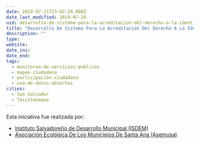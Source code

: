 ```yaml
---
date: 2019-07-21T23:02:24.000Z
date_last_modified: 2019-07-29
uid: desarrollo-de-sistema-para-la-acreditacion-del-derecho-a-la-identidad-asemusa
title: "Desarrollo De Sistema Para La Acreditación Del Derecho A La Identidad (Asemusa)."
description: ""
type: 
website: 
date_ini: 
date_end: 
tags:
  - monitoreo-de-servicios-publicos
  - mapeo-ciudadano
  - participación-ciudadana
  - uso-de-datos-abiertos
cities: 
  - San Salvador
  - Texistepeque
---
```


Esta iniciativa fue realizada por:

- [Instituto Salvadoreño de Desarrollo Municipal (ISDEM)](/organizaciones/instituto-salvadoreno-de-desarrollo-municipal-isdem)
- [Asociación Ecológica De Los Municipios De Santa Ana (Asemusa)](/organizaciones/asociacion-ecologica-de-los-municipios-de-santa-ana-asemusa)
